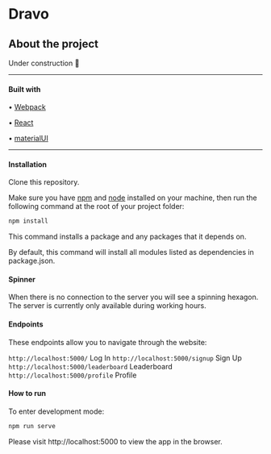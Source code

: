 # Dravo

## About the project

Under construction :tractor:

---

#### Built with

• [Webpack](https://webpack.js.org/)

• [React](https://reactjs.org/)

• [materialUI](https://material-ui.com/)

---

#### Installation

Clone this repository.

Make sure you have [npm](https://www.npmjs.com/) and [node](https://nodejs.org/en/) installed on your machine, then run the following command at the root of your project folder:

```bash
npm install
```

This command installs a package and any packages that it depends on.

By default, this command will install all modules listed as dependencies in package.json.

#### Spinner

When there is no connection to the server you will see a spinning hexagon. The server is currently only available during working hours.

#### Endpoints

These endpoints allow you to navigate through the website:

`http://localhost:5000/` Log In
`http://localhost:5000/signup` Sign Up
`http://localhost:5000/leaderboard` Leaderboard
`http://localhost:5000/profile` Profile

#### How to run

To enter development mode:

```bash
npm run serve
```

Please visit http://localhost:5000 to view the app in the browser.
